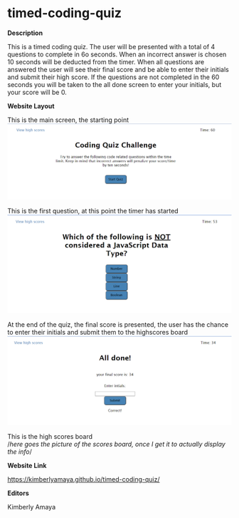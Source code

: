 # timed-coding-quiz

**Description**

This is a timed coding quiz. The user will be presented with a total of 4 questions to complete in 6o seconds. When an incorrect answer is chosen 10 seconds will be deducted from the timer. When all questions are answered the user will see their final score and be able to enter their initials and submit their high score. If the questions are not completed in the 60 seconds you will be taken to the all done screen to enter your initials, but your score will be 0. 

**Website Layout**

This is the main screen, the starting point
![Timed-Coding-Quiz-Main-Screen](assets/images/kimsMainScreen.PNG)

This is the first question, at this point the timer has started
![Timed-Coding-Quiz-First-Question](assets/images/kimsFirstQuestion.PNG)

At the end of the quiz, the final score is presented, the user has the chance to enter their initials and submit them to the highscores board
![Timed-Coding-Quiz-All-Done](assets/images/kimsAllDoneScreen.PNG)

This is the high scores board  
/*here goes the picture of the scores board, once I get it to actually display the info*/

**Website Link**

https://kimberlyamaya.github.io/timed-coding-quiz/

**Editors**

Kimberly Amaya
